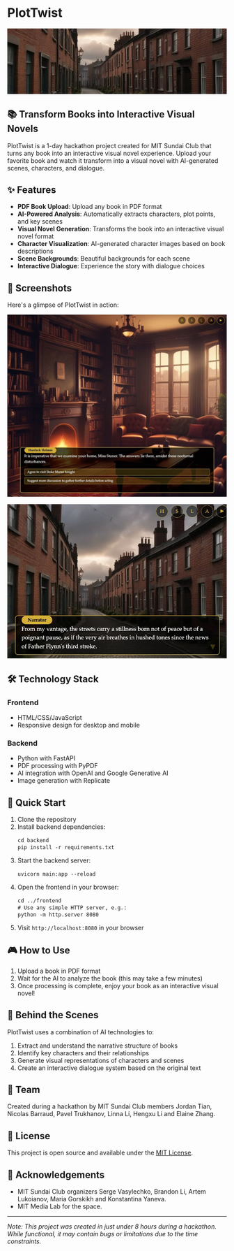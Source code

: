 # PlotTwist

![PlotTwist Banner](banner.jpg)

## 📚 Transform Books into Interactive Visual Novels

PlotTwist is a 1-day hackathon project created for MIT Sundai Club that turns any book into an interactive visual novel experience. Upload your favorite book and watch it transform into a visual novel with AI-generated scenes, characters, and dialogue.

## ✨ Features

- **PDF Book Upload**: Upload any book in PDF format
- **AI-Powered Analysis**: Automatically extracts characters, plot points, and key scenes
- **Visual Novel Generation**: Transforms the book into an interactive visual novel format
- **Character Visualization**: AI-generated character images based on book descriptions
- **Scene Backgrounds**: Beautiful backgrounds for each scene
- **Interactive Dialogue**: Experience the story with dialogue choices

## 📸 Screenshots

Here's a glimpse of PlotTwist in action:

![Screenshot 1](screenshot1.jpg)

![Screenshot 2](screenshot2.jpg)

## 🛠️ Technology Stack

### Frontend
- HTML/CSS/JavaScript
- Responsive design for desktop and mobile

### Backend
- Python with FastAPI
- PDF processing with PyPDF
- AI integration with OpenAI and Google Generative AI
- Image generation with Replicate

## 🚀 Quick Start

1. Clone the repository
2. Install backend dependencies:
   ```
   cd backend
   pip install -r requirements.txt
   ```
3. Start the backend server:
   ```
   uvicorn main:app --reload
   ```
4. Open the frontend in your browser:
   ```
   cd ../frontend
   # Use any simple HTTP server, e.g.:
   python -m http.server 8080
   ```
5. Visit `http://localhost:8080` in your browser

## 🎮 How to Use

1. Upload a book in PDF format
2. Wait for the AI to analyze the book (this may take a few minutes)
3. Once processing is complete, enjoy your book as an interactive visual novel!

## 🧠 Behind the Scenes

PlotTwist uses a combination of AI technologies to:
1. Extract and understand the narrative structure of books
2. Identify key characters and their relationships
3. Generate visual representations of characters and scenes
4. Create an interactive dialogue system based on the original text

## 👥 Team

Created during a hackathon by MIT Sundai Club members Jordan Tian, Nicolas Barraud, Pavel Trukhanov, Linna Li, Hengxu Li and Elaine Zhang.

## 📝 License

This project is open source and available under the [MIT License](LICENSE).

## 🙏 Acknowledgements

- MIT Sundai Club organizers Serge Vasylechko, Brandon Li, Artem Lukoianov, Maria Gorskikh and Konstantina Yaneva.
- MIT Media Lab for the space.

---

*Note: This project was created in just under 8 hours during a hackathon. While functional, it may contain bugs or limitations due to the time constraints.*